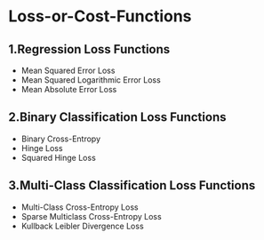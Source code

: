 # Loss-or-Cost-Functions

## 1.Regression Loss Functions
- Mean Squared Error Loss
- Mean Squared Logarithmic Error Loss
- Mean Absolute Error Loss

## 2.Binary Classification Loss Functions
- Binary Cross-Entropy
- Hinge Loss
- Squared Hinge Loss

## 3.Multi-Class Classification Loss Functions
- Multi-Class Cross-Entropy Loss
- Sparse Multiclass Cross-Entropy Loss
- Kullback Leibler Divergence Loss
